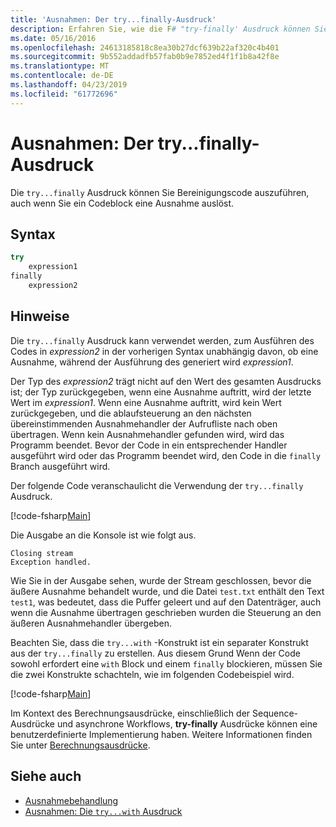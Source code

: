```yaml
---
title: 'Ausnahmen: Der try...finally-Ausdruck'
description: Erfahren Sie, wie die F# "try-finally' Ausdruck können Sie Bereinigungscode auszuführen, auch wenn Sie ein Codeblock eine Ausnahme auslöst.
ms.date: 05/16/2016
ms.openlocfilehash: 24613185818c8ea30b27dcf639b22af320c4b401
ms.sourcegitcommit: 9b552addadfb57fab0b9e7852ed4f1f1b8a42f8e
ms.translationtype: MT
ms.contentlocale: de-DE
ms.lasthandoff: 04/23/2019
ms.locfileid: "61772696"
---
```

# <a name="exceptions-the-tryfinally-expression"></a>Ausnahmen: Der try...finally-Ausdruck

Die `try...finally` Ausdruck können Sie Bereinigungscode auszuführen, auch wenn Sie ein Codeblock eine Ausnahme auslöst.

## <a name="syntax"></a>Syntax

```fsharp
try
    expression1
finally
    expression2
```

## <a name="remarks"></a>Hinweise

Die `try...finally` Ausdruck kann verwendet werden, zum Ausführen des Codes in *expression2* in der vorherigen Syntax unabhängig davon, ob eine Ausnahme, während der Ausführung des generiert wird *expression1*.

Der Typ des *expression2* trägt nicht auf den Wert des gesamten Ausdrucks ist; der Typ zurückgegeben, wenn eine Ausnahme auftritt, wird der letzte Wert im *expression1*. Wenn eine Ausnahme auftritt, wird kein Wert zurückgegeben, und die ablaufsteuerung an den nächsten übereinstimmenden Ausnahmehandler der Aufrufliste nach oben übertragen. Wenn kein Ausnahmehandler gefunden wird, wird das Programm beendet. Bevor der Code in ein entsprechender Handler ausgeführt wird oder das Programm beendet wird, den Code in die `finally` Branch ausgeführt wird.

Der folgende Code veranschaulicht die Verwendung der `try...finally` Ausdruck.

[!code-fsharp[Main](../../../../samples/snippets/fsharp/lang-ref-2/snippet5701.fs)]

Die Ausgabe an die Konsole ist wie folgt aus.

```
Closing stream
Exception handled.
```

Wie Sie in der Ausgabe sehen, wurde der Stream geschlossen, bevor die äußere Ausnahme behandelt wurde, und die Datei `test.txt` enthält den Text `test1`, was bedeutet, dass die Puffer geleert und auf den Datenträger, auch wenn die Ausnahme übertragen geschrieben wurden die Steuerung an den äußeren Ausnahmehandler übergeben.

Beachten Sie, dass die `try...with` -Konstrukt ist ein separater Konstrukt aus der `try...finally` zu erstellen. Aus diesem Grund Wenn der Code sowohl erfordert eine `with` Block und einem `finally` blockieren, müssen Sie die zwei Konstrukte schachteln, wie im folgenden Codebeispiel wird.

[!code-fsharp[Main](../../../../samples/snippets/fsharp/lang-ref-2/snippet5702.fs)]

Im Kontext des Berechnungsausdrücke, einschließlich der Sequence-Ausdrücke und asynchrone Workflows, **try-finally** Ausdrücke können eine benutzerdefinierte Implementierung haben. Weitere Informationen finden Sie unter [Berechnungsausdrücke](../computation-expressions.md).

## <a name="see-also"></a>Siehe auch

- [Ausnahmebehandlung](index.md)
- [Ausnahmen: Die `try...with` Ausdruck](the-try-with-expression.md)